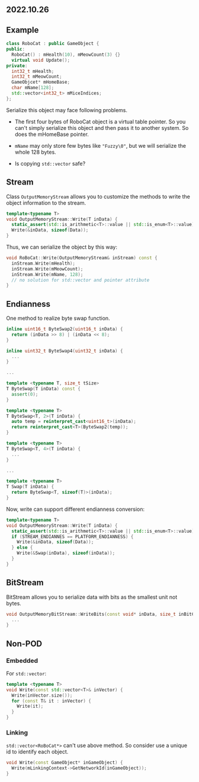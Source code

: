 2022.10.26
---

## Example

```cpp
class RoboCat : public GameObject {
public:
  RoboCat() : mHealth(10), mMeowCount(3) {}
  virtual void Update();
private:
  int32_t mHealth;
  int32_t mMeowCount;
  GameObjcet* mHomeBase;
  char mName[128];
  std::vector<int32_t> mMiceIndices;
};
```

Serialize this object may face following problems.

- The first four bytes of RoboCat object is a virtual table pointer. So you can't simply serialize this object and then pass it to another system. So does the mHomeBase pointer.

- `mName` may only store few bytes like `"Fuzzy\0"`, but we will serialize the whole 128 bytes.

- Is copying `std::vector` safe?

## Stream

Class `OutputMemoryStream` allows you to customize the methods to write the object information to the stream.

```cpp
template<typename T>
void OutputMemoryStream::Write(T inData) {
  static_assert(std::is_arithmetic<T>::value || std::is_enum<T>::value);
  Write(&inData, sizeof(Data));
}
```

Thus, we can serialize the object by this way:

```cpp
void RoBoCat::Write(OutputMemoryStream& inStream) const {
  inStream.Write(mHealth);
  inStream.Write(mMeowCount);
  inStream.Write(mName, 128);
  // no solution for std::vector and pointer attribute
}
```

## Endianness

One method to realize byte swap function.

```cpp
inline uint16_t ByteSwap2(uint16_t inData) {
  return (inData >> 8) | (inData << 8);
}

inline uint32_t ByteSwap4(uint32_t inData) {
  ...
}

...

template <typename T, size_t tSize> 
T ByteSwap(T inData) const {
  assert(0);
}

template <typename T>
T ByteSwap<T, 2>(T inData) {
  auto temp = reinterpret_cast<uint16_t>(inData);
  return reinterpret_cast<T>(ByteSwap2(temp));
}

template <typename T>
T ByteSwap<T, 4>(T inData) {
  ...
}

...

template <typename T>
T Swap(T inData) {
  return ByteSwap<T, sizeof(T)>(inData);
}
```

Now, write can support different endianness conversion:

```cpp
template<typename T>
void OutputMemoryStream::Write(T inData) {
  static_assert(std::is_arithmetic<T>::value || std::is_enum<T>::value);
  if (STREAM_ENDIANNES == PLATFORM_ENDIANNESS) {
    Write(&inData, sizeof(Data));
  } else {
    Write(&Swap(inData), sizeof(inData));
  }
}
```

## BitStream

BitStream allows you to serialize data with bits as the smallest unit not bytes.

```cpp
void OutputMemoryBitStream::WriteBits(const void* inData, size_t inBitCount) {
  ...
}
```

## Non-POD

### Embedded

For `std::vector`:

```cpp
template <typename T>
void Write(const std::vector<T>& inVector) {
  Write(inVector.size());
  for (const T& it : inVector) {
    Write(it);
  }
}
```
### Linking

`std::vector<RoBoCat*>` can't use above method. So consider use a unique id to identify each object.

```cpp
void Write(const GameObject* inGameObject) {
  Write(mLinkingContext->GetNetworkId(inGameObject));
}
```

